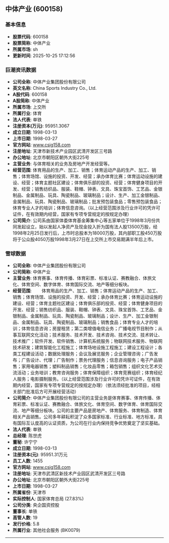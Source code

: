 ## 中体产业 (600158)

### 基本信息

- **股票代码**: 600158
- **股票简称**: 中体产业
- **所属市场**: sh
- **更新时间**: 2025-10-25 17:12:56

### 巨潮资讯数据

- **公司全称**: 中体产业集团股份有限公司
- **英文名称**: China Sports Industry Co., Ltd.
- **A股代码**: 600158
- **A股简称**: 中体产业
- **所属市场**: 上交所
- **所属行业**: 体育
- **法人代表**: 单铁
- **注册资本(万元)**: 95951.3067
- **成立日期**: 1998-03-13
- **上市日期**: 1998-03-27
- **官方网站**: www.csig158.com
- **注册地址**: 天津市新技术产业园区武清开发区三号路
- **办公地址**: 北京市朝阳区朝外大街225号
- **主营业务**: 与体育相关的业务及房地产开发经营等。
- **经营范围**: 体育用品的生产、加工、销售；体育运动产品的生产、加工、销售；体育场馆、设施的投资、开发、经营；承办体育比赛；体育运动设施的建设、经营；体育主题社区建设；体育俱乐部的投资、经营；体育健身项目的开发、经营；销售纺织品、服装、鞋帽、钟表、文具、珠宝首饰、工艺品、金银制品、金属制品、玩具、陶瓷制品、玻璃制品；设计、生产、加工金银制品、金属制品、玩具、陶瓷制品、玻璃制品；批发预包装食品；零售预包装食品；体育专业人才的培训；体育信息咨询。（以上经营范围涉及行业许可的凭许可证件，在有效期内经营，国家有专项专营规定的按规定办理）
- **公司简介**: 公司系由国家体委体育基金筹集中心等五家单位于1998年3月份共同发起设立，始以发起人净资产及现金投入折为国有法人股13500万股，经1998年2月25日发行后，上市时总股本为18000万股，其内部职工股450万股将于公众股4050万股1998年3月27日在上交所上市交易期满半年后上市。

### 雪球数据

- **公司全称**: 中体产业集团股份有限公司
- **公司简称**: 中体产业
- **主营业务**: 体育赛事、体育传播、体育彩票、标准认证、赛教融合、体旅文化、体育空间、数字体育、体育国际交流、地产等细分板块。
- **经营范围**: 　　体育用品的生产、加工、销售；体育运动产品的生产、加工、销售；体育场馆、设施的投资、开发、经营；承办体育比赛；体育运动设施的建设、经营；体育主题社区建设；体育俱乐部的投资、经营；体育健身项目的开发、经营；销售纺织品、服装、鞋帽、钟表、文具、珠宝首饰、工艺品、金银制品、金属制品、玩具、陶瓷制品、玻璃制品；设计、生产、加工金银制品、金属制品、玩具、陶瓷制品、玻璃制品；销售食品；体育专业人才的培训；体育信息咨询；房屋租赁；第二类增值电信业务；广播电视节目制作；从事互联网文化活动；技术服务、技术开发、技术咨询、技术交流、技术转让、技术推广；软件开发、软件销售、计算机系统服务；物联网技术服务、物联网技术研发；建筑智能化工程施工；体育场地设施工程施工；建设工程设计；各类工程建设活动；数据处理服务；会议及展览服务；企业管理咨询；广告发布；广告设计、代理；广告制作；票务代理服务；信息咨询服务；电子产品销售；家用电器销售；塑料制品销售；化妆品零售；箱包销售；组织文化艺术交流活动；业务培训；教育咨询服务；体育保障组织；体育竞赛组织；体育经纪人服务；电影摄制服务。（以上经营范围涉及行业许可的凭许可证件，在有效期内经营，国家有专项专营规定的按规定办理）（依法须经批准的项目，经相关部门批准后方可开展经营活动）
- **公司简介**: 中体产业集团股份有限公司的主营业务是体育赛事、体育传播、体育彩票、标准认证、赛教融合、体旅文化、体育空间、数字体育、体育国际交流、地产等细分板块。公司的主要产品是房地产、体育服务、体育制造、体育相关产品销售。公司多年耕耘积淀了众多国家标准、行业标准、地方标准，具有国际互认度高的认证资质，为公司在行业内保持竞争优势奠定了坚实基础。
- **法人代表**: 单铁
- **总经理**: 陈世虎
- **董秘**: 许宁宁
- **成立日期**: 1998-03-13
- **注册资本(元)**: 95951.31万元
- **员工人数**: 1455
- **官方网站**: www.csig158.com
- **注册地址**: 天津市武清区新技术产业园区武清开发区三号路
- **办公地址**: 北京市朝阳区朝外大街225号
- **上市日期**: 1998-03-27
- **所属省份**: 天津市
- **实际控制人**: 国家体育总局 (27.83%)
- **公司分类**: 央企国资控股
- **董事长**: 单铁
- **高管人数**: 19
- **发行价格**: 5.8
- **所属行业**: 其他社会服务 (BK0079)

---